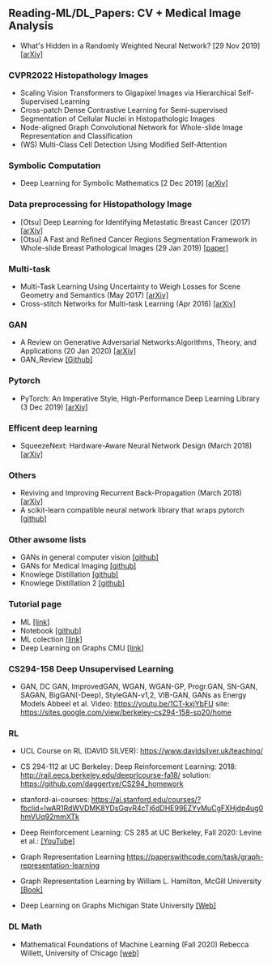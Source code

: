 ## Reading-ML/DL_Papers: CV + Medical Image Analysis
- What's Hidden in a Randomly Weighted Neural Network? [29 Nov 2019] [[arXiv]](https://arxiv.org/abs/1911.13299v1) 
### CVPR2022 Histopathology Images
- Scaling Vision Transformers to Gigapixel Images via Hierarchical Self-Supervised Learning
- Cross-patch Dense Contrastive Learning for Semi-supervised Segmentation of Cellular Nuclei in Histopathologic Images
- Node-aligned Graph Convolutional Network for Whole-slide Image Representation and Classification
- (WS) Multi-Class Cell Detection Using Modified Self-Attention
### Symbolic Computation
- Deep Learning for Symbolic Mathematics [2 Dec 2019] [[arXiv]](https://arxiv.org/abs/1912.01412v1)
### Data preprocessing for Histopathology Image
- [Otsu] Deep Learning for Identifying Metastatic Breast Cancer (2017) [[arXiv]](https://arxiv.org/pdf/1606.05718.pdf)
- [Otsu] A Fast and Refined Cancer Regions Segmentation Framework in Whole-slide Breast Pathological Images (29 Jan 2019) [[paper]](https://www.nature.com/articles/s41598-018-37492-9)
### Multi-task
- Multi-Task Learning Using Uncertainty to Weigh Losses for Scene Geometry and Semantics (May 2017) [[arXiv]](https://arxiv.org/pdf/1705.07115.pdf)
- Cross-stitch Networks for Multi-task Learning (Apr 2016) [[arXiv]](https://arxiv.org/abs/1604.03539)
### GAN
- A Review on Generative Adversarial Networks:Algorithms, Theory, and Applications (20 Jan 2020) [[arXiv]](https://arxiv.org/pdf/2001.06937.pdf)
- GAN_Review [[Github]](https://github.com/sheqi/GAN_Review)
### Pytorch
- PyTorch: An Imperative Style, High-Performance Deep Learning Library (3 Dec 2019) [[arXiv]](https://arxiv.org/abs/1912.01703)
### Efficent deep learning
- SqueezeNext: Hardware-Aware Neural Network Design (March 2018) [[arXiv]](https://arxiv.org/abs/1803.10615)
### Others
- Reviving and Improving Recurrent Back-Propagation (March 2018) [[arXiv]](https://arxiv.org/abs/1803.06396)
- A scikit-learn compatible neural network library that wraps pytorch [[github]](https://github.com/skorch-dev/skorch?fbclid=IwAR3euZYNFNvwEo5Mm-c1_FI2s2k1khjbZSuJxKywSwgmu6-a6hpbCCehoRs)
### Other awsome lists
- GANs in general computer vision [[github]](https://github.com/nightrome/really-awesome-gan)
- GANs for Medical Imaging [[github]](https://github.com/xinario/awesome-gan-for-medical-imaging)
- Knowlege Distillation [[github]](https://github.com/dkozlov/awesome-knowledge-distillation)
- Knowlege Distillation 2 [[github]](https://github.com/FLHonker/Awesome-Knowledge-Distillation)
### Tutorial page
- ML [[link]](https://madewithml.com/topics/)
- Notebook [[github]](https://github.com/jupyter/jupyter/wiki/A-gallery-of-interesting-Jupyter-Notebooks)
- ML colection [[link]](https://madewithml.com/collections/)
- Deep Learning on Graphs CMU [[link]](http://cse.msu.edu/~mayao4/dlg_book/?fbclid=IwAR1mf-lfpS1fZmjEEsPFSTPkxHBzp6zWxkYANwn-w04wJCxm4h_A5OikgmU)

### CS294-158 Deep Unsupervised Learning
- GAN, DC GAN, ImprovedGAN, WGAN, WGAN-GP, Progr.GAN, SN-GAN, SAGAN, BigGAN(-Deep), StyleGAN-v1,2, VIB-GAN, GANs as Energy Models
Abbeel et al.
Video: https://youtu.be/1CT-kxjYbFU
site: https://sites.google.com/view/berkeley-cs294-158-sp20/home

### RL
- UCL Course on RL (DAVID SILVER): https://www.davidsilver.uk/teaching/
- CS 294-112 at UC Berkeley: Deep Reinforcement Learning: 2018: http://rail.eecs.berkeley.edu/deeprlcourse-fa18/
solution: https://github.com/daggertye/CS294_homework
- stanford-ai-courses: https://ai.stanford.edu/courses/?fbclid=IwAR1RdWVDMK8YDsGqvR4cTj6dDHE99EZYvMuCgFXHjdp4ug0hmVUq92mmXTk
- Deep Reinforcement Learning: CS 285 at UC Berkeley, Fall 2020: Levine et al.: [[YouTube]](https://www.youtube.com/playlist?list=PL_iWQOsE6TfURIIhCrlt-wj9ByIVpbfGc&fbclid=IwAR3hJKa_vW3pOMVbAnfUFnzm0IJUAV7fzLMpt02ln1jXkfnJS3dbo0j5qM4)
- Graph Representation Learning https://paperswithcode.com/task/graph-representation-learning
- Graph Representation Learning by William L. Hamilton, McGill University [[Book]](https://www.cs.mcgill.ca/~wlh/grl_book/?fbclid=IwAR06gWu8CrXHxossA_hK8XoOfRFJGqFplZEgVfLMdhprGXD2KsfjnuaTaZ4)

- Deep Learning on Graphs Michigan State University [[Web]](http://cse.msu.edu/~mayao4/dlg_book/?fbclid=IwAR1q1eUTHeGMJ4nXMfIGUN1KTdFarDEDPvq2dXz495CjPsFjTvrajJvMKsg)

### DL Math
- Mathematical Foundations of Machine Learning (Fall 2020) Rebecca Willett, University of Chicago [[web]](https://voices.uchicago.edu/willett/teaching/mathematical-foundations-of-machine-learning-fall-2020/?fbclid=IwAR3fAPMXMTb_osjsDdohkUIVhd7gqVqIoewpd-5cZGsp6sVLvFM2QzK0M00)
